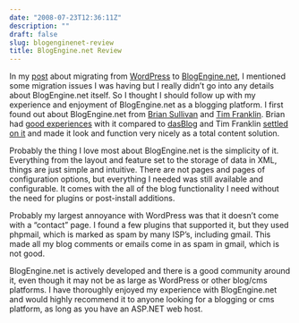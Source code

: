 ```yaml
---
date: "2008-07-23T12:36:11Z"
description: ""
draft: false
slug: blogenginenet-review
title: BlogEngine.net Review
---
```



In my [post](http://joshua.marblefamily.org/blog/post/2008/07/16/From-Wordpress-To-BlogEngine.aspx) about migrating from [WordPress](http://wordpress.com/) to [BlogEngine.net](http://dotnetblogengine.net/), I mentioned some migration issues I was having but I really didn’t go into any details about BlogEngine.net itself. So I thought I should follow up with my experience and enjoyment of BlogEngine.net as a blogging platform. I first found out about BlogEngine.net from [Brian Sullivan](http://sullivansoftdev.com/blog) and [Tim Franklin](http://famunit.com/). Brian had [good experiences](http://www.sullivansoftdev.com/blog/post/Switching-to-BlogEngineNET.aspx) with it compared to [dasBlog](http://dasblog.info/) and Tim Franklin [settled on it](http://famunit.com/post/FamUnit-v20-Launched.aspx) and made it look and function very nicely as a total content solution.

Probably the thing I love most about BlogEngine.net is the simplicity of it. Everything from the layout and feature set to the storage of data in XML, things are just simple and intuitive. There are not pages and pages of configuration options, but everything I needed was still available and configurable. It comes with the all of the blog functionality I need without the need for plugins or post-install additions.

Probably my largest annoyance with WordPress was that it doesn’t come with a “contact” page. I found a few plugins that supported it, but they used phpmail, which is marked as spam by many ISP’s, including gmail. This made all my blog comments or emails come in as spam in gmail, which is not good.

BlogEngine.net is actively developed and there is a good community around it, even though it may not be as large as WordPress or other blog/cms platforms. I have thoroughly enjoyed my experience with BlogEngine.net and would highly recommend it to anyone looking for a blogging or cms platform, as long as you have an ASP.NET web host.

